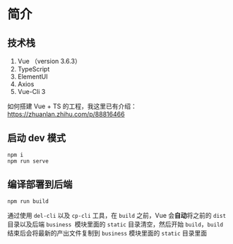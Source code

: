 # 简介

## 技术栈

1. Vue （version 3.6.3）
2. TypeScript
3. ElementUI
4. Axios
5. Vue-Cli 3

如何搭建 Vue + TS 的工程，我这里已有介绍： https://zhuanlan.zhihu.com/p/88816466 

## 启动 dev 模式

```
npm i
npm run serve
```

## 编译部署到后端

```
npm run build
```

通过使用 `del-cli` 以及 `cp-cli` 工具，在 `build` 之前，Vue 会**自动**将之前的 `dist` 目录以及后端 `business `模块里面的 `static` 目录清空，然后开始 `build`，`build` 结束后会将最新的产出文件复制到 `business` 模块里面的 `static` 目录里面